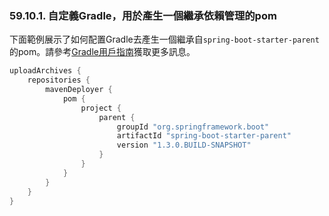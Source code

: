 ### 59.10.1. 自定義Gradle，用於產生一個繼承依賴管理的pom

下面範例展示了如何配置Gradle去產生一個繼承自`spring-boot-starter-parent`的pom。請參考[Gradle用戶指南](http://gradle.org/docs/current/userguide/userguide.html)獲取更多訊息。
```gradle
uploadArchives {
    repositories {
        mavenDeployer {
            pom {
                project {
                    parent {
                        groupId "org.springframework.boot"
                        artifactId "spring-boot-starter-parent"
                        version "1.3.0.BUILD-SNAPSHOT"
                    }
                }
            }
        }
    }
}
```
